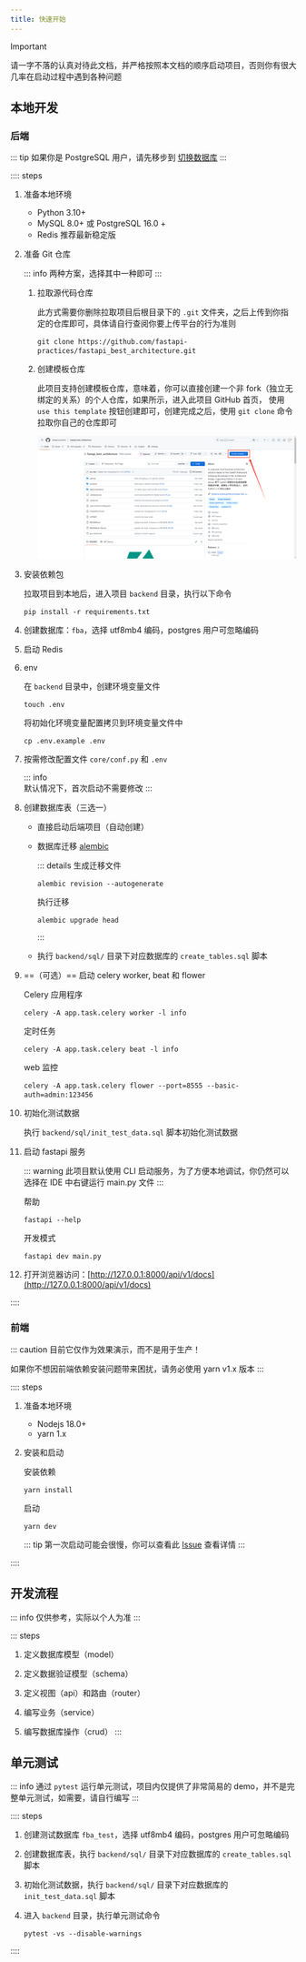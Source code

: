 ```yaml
---
title: 快速开始
---
```


> [!IMPORTANT]
> 请一字不落的认真对待此文档，并严格按照本文档的顺序启动项目，否则你有很大几率在启动过程中遇到各种问题

## 本地开发

### 后端

::: tip
如果你是 PostgreSQL 用户，请先移步到 [切换数据库](../reference/db.md)
:::

:::: steps

1. 准备本地环境

    * Python 3.10+
    * MySQL 8.0+ 或 PostgreSQL 16.0 +
    * Redis 推荐最新稳定版

2. 准备 Git 仓库

   ::: info
   两种方案，选择其中一种即可
   :::

    1. 拉取源代码仓库

       此方式需要你删除拉取项目后根目录下的 `.git` 文件夹，之后上传到你指定的仓库即可，具体请自行查阅你要上传平台的行为准则

       ```shell
       git clone https://github.com/fastapi-practices/fastapi_best_architecture.git
       ```

    2. 创建模板仓库

       此项目支持创建模板仓库，意味着，你可以直接创建一个非 fork（独立无绑定的关系）的个人仓库，如果所示，进入此项目
       GitHub 首页，
       使用 `use this template` 按钮创建即可，创建完成之后，使用 `git clone` 命令拉取你自己的仓库即可

       ![use_this_template](/images/use_this_template.png)

3. 安装依赖包

   拉取项目到本地后，进入项目 `backend` 目录，执行以下命令

   ```shell
   pip install -r requirements.txt
   ```

4. 创建数据库：`fba`，选择 utf8mb4 编码，postgres 用户可忽略编码
5. 启动 Redis
6. env

   在 `backend` 目录中，创建环境变量文件

   ```shell
   touch .env
   ```

   将初始化环境变量配置拷贝到环境变量文件中

   ```shell
   cp .env.example .env
   ```

7. 按需修改配置文件 `core/conf.py` 和 `.env`

   ::: info   
   默认情况下，首次启动不需要修改
   :::

8. 创建数据库表（三选一）

    - 直接启动后端项目（自动创建）
    - 数据库迁移 [alembic](https://alembic.sqlalchemy.org/en/latest/tutorial.html)

      ::: details
      生成迁移文件

      ```shell
      alembic revision --autogenerate
      ```

      执行迁移

      ```shell
      alembic upgrade head
      ```
      :::
    - 执行 `backend/sql/` 目录下对应数据库的 `create_tables.sql` 脚本

9. ==（可选）== 启动 celery worker, beat 和 flower

   Celery 应用程序

   ```shell
   celery -A app.task.celery worker -l info
   ```

   定时任务

   ```shell
   celery -A app.task.celery beat -l info
   ```

   web 监控

   ```shell
   celery -A app.task.celery flower --port=8555 --basic-auth=admin:123456
   ```

10. 初始化测试数据

    执行 `backend/sql/init_test_data.sql` 脚本初始化测试数据

11. 启动 fastapi 服务

    ::: warning
    此项目默认使用 CLI 启动服务，为了方便本地调试，你仍然可以选择在 IDE 中右键运行 main.py 文件
    :::

    帮助

    ```shell
    fastapi --help
    ```

    开发模式

    ```shell
    fastapi dev main.py
    ```

12. 打开浏览器访问：[http://127.0.0.1:8000/api/v1/docs](http://127.0.0.1:8000/api/v1/docs)

::::

### 前端

::: caution
目前它仅作为效果演示，而不是用于生产！

如果你不想因前端依赖安装问题带来困扰，请务必使用 yarn v1.x 版本
:::

:::: steps

1. 准备本地环境

    * Nodejs 18.0+
    * yarn 1.x

2. 安装和启动

   安装依赖

   ```shell
   yarn install
   ```

   启动

   ```shell
   yarn dev
   ```

   ::: tip
   第一次启动可能会很慢，你可以查看此 [Issue](https://github.com/fastapi-practices/fastapi_best_architecture_ui/issues/72)
   查看详情
   :::

::::

## 开发流程

::: info
仅供参考，实际以个人为准
:::

::: steps

1. 定义数据库模型（model）

2. 定义数据验证模型（schema）

3. 定义视图（api）和路由（router）

4. 编写业务（service）

5. 编写数据库操作（crud）
   :::

## 单元测试

::: info
通过 `pytest` 运行单元测试，项目内仅提供了非常简易的 demo，并不是完整单元测试，如需要，请自行编写
:::

:::: steps

1. 创建测试数据库 `fba_test`，选择 utf8mb4 编码，postgres 用户可忽略编码
2. 创建数据库表，执行 `backend/sql/` 目录下对应数据库的 `create_tables.sql` 脚本
3. 初始化测试数据，执行 `backend/sql/` 目录下对应数据库的 `init_test_data.sql` 脚本
4. 进入 `backend` 目录，执行单元测试命令

   ```shell
   pytest -vs --disable-warnings
   ```

::::
